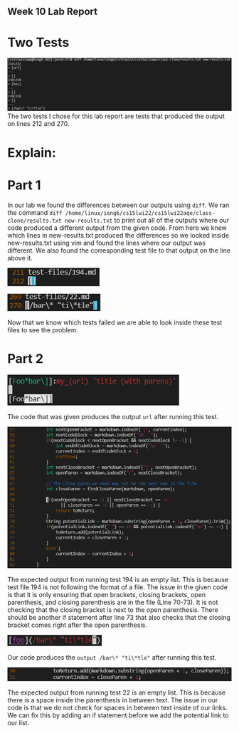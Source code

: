 ## Week 10 Lab Report

# Two Tests

![Two different output tests](Line212and270.PNG)
The two tests I chose for this lab report are tests that produced the output on lines 212 and 270. 

# Explain:
# Part 1
In our lab we found the differences between our outputs using `diff`. We ran the command `diff /home/linux/ieng6/cs15lwi22/cs15lwi22aqe/class-clone/results.txt new-results.txt`
to print out all of the outputs where our code produced a different output from the given code. From here we knew which lines in new-results.txt produced the differences so we
looked inside new-results.txt using vim and found the lines where our output was different. We also found the corresponding test file to that output on the line above it.

![Line 212](Line212Test.PNG)

![Line 270](Line270Test.PNG)

Now that we know which tests failed we are able to look inside these test files to see the problem.

# Part 2

![Test 194](Test194.PNG)

The code that was given produces the output `url` after running this test.

![Given Code's Issue To Fix](194ProblemWithLineNumber.PNG)

The expected output from running test 194 is an empty list. This is because test file 194 is not following the format of a file. The issue in the given code is that it is only
ensuring that open brackets, closing brackets, open parenthesis, and closing parenthesis are in the file (Line 70-73). It is not checking that the closing bracket is
next to the open parenthesis. There should be another if statement after line 73 that also checks that the closing bracket comes right after the open parenthesis.

![Test 22](Test22.PNG)

Our code produces the `output /bar\* "ti\*tle"` after running this test.

![Our Code's Issue To Fix](22ProblemWithLineNumber.PNG)

The expected output from running test 22 is an empty list. This is because there is a space inside the parenthesis in between text. The issue in our code is that we do not check
for spaces in between text inside of our links. We can fix this by adding an if statement before we add the potential link to our list.
